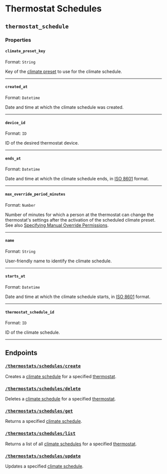 # Thermostat Schedules

## `thermostat_schedule`

### Properties

#### `climate_preset_key`

Format: `String`

Key of the [climate preset](../../../capability-guides/thermostats/creating-and-managing-climate-presets/README.md) to use for the climate schedule.


---

#### `created_at`

Format: `Datetime`

Date and time at which the climate schedule was created.


---

#### `device_id`

Format: `ID`

ID of the desired thermostat device.


---

#### `ends_at`

Format: `Datetime`

Date and time at which the climate schedule ends, in [ISO 8601](https://www.iso.org/iso-8601-date-and-time-format.html) format.


---

#### `max_override_period_minutes`

Format: `Number`

Number of minutes for which a person at the thermostat can change the thermostat's settings after the activation of the scheduled climate preset. See also [Specifying Manual Override Permissions](../../../capability-guides/thermostats/creating-and-managing-climate-schedules.md#specifying-manual-override-permissions).


---

#### `name`

Format: `String`

User-friendly name to identify the climate schedule.


---

#### `starts_at`

Format: `Datetime`

Date and time at which the climate schedule starts, in [ISO 8601](https://www.iso.org/iso-8601-date-and-time-format.html) format.


---

#### `thermostat_schedule_id`

Format: `ID`

ID of the climate schedule.


---

## Endpoints

### [`/thermostats/schedules/create`](./create.md)

Creates a [climate schedule](../../../capability-guides/thermostats/creating-and-managing-climate-schedules.md) for a specified [thermostat](https://docs.seam.co/latest/capability-guides/thermostats).
### [`/thermostats/schedules/delete`](./delete.md)

Deletes a [climate schedule](../../../capability-guides/thermostats/creating-and-managing-climate-schedules.md) for a specified [thermostat](https://docs.seam.co/latest/capability-guides/thermostats).
### [`/thermostats/schedules/get`](./get.md)

Returns a specified [climate schedule](../../../capability-guides/thermostats/creating-and-managing-climate-schedules.md).
### [`/thermostats/schedules/list`](./list.md)

Returns a list of all [climate schedules](../../../capability-guides/thermostats/creating-and-managing-climate-schedules.md) for a specified [thermostat](https://docs.seam.co/latest/capability-guides/thermostats).
### [`/thermostats/schedules/update`](./update.md)

Updates a specified [climate schedule](../../../capability-guides/thermostats/creating-and-managing-climate-schedules.md).

